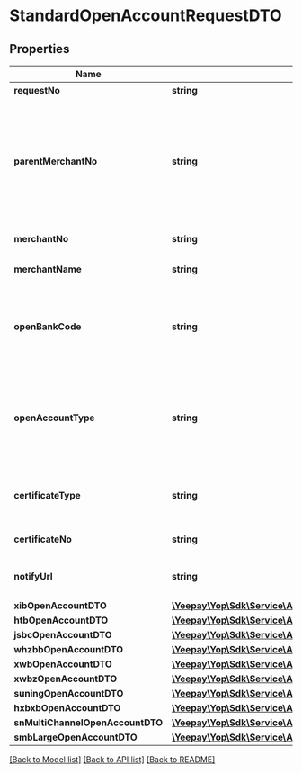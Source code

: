 # StandardOpenAccountRequestDTO

## Properties
Name | Type | Description | Notes
------------ | ------------- | ------------- | -------------
**requestNo** | **string** | 商户订单号 | 
**parentMerchantNo** | **string** | 业务发起方商编&lt;br&gt;*标准商户收付款方案中此参数与开户商户编号一致；*平台商户收付款方案中此参数为平台商商户编号；*服务商解决方案中，①所属标准商户申请开户时，该参数为服务商商编 ②所属平台商申请开户且以服务资质在银行开立母户时，此参数填写服务商商户编号 ②所属平台商入驻商户申请开户时需以平台资质在银行开立母户，该参数填写平台商商编 | 
**merchantNo** | **string** | 商户编号&lt;br&gt;易宝支付分配的的商户唯一标识 | 
**merchantName** | **string** | 商编名称&lt;br&gt;请传商户编号对应的商户签约名，与营业执照保持一致 | 
**openBankCode** | **string** | &lt;p&gt;开户银行编码&lt;br /&gt;可选项如下:&lt;br /&gt;XIB&lt;br /&gt;FJHTB&lt;br /&gt;JSBCHINA&lt;br /&gt;WHZBB&lt;br /&gt;XWB&lt;br /&gt;SUNINGBANK&lt;br /&gt;HXBXB_GATHER&lt;/p&gt; &lt;p&gt;SUNINGBANK_MULTICHANNEL&lt;/p&gt; &lt;p&gt;SMB_LARGE&lt;/p&gt; | 
**openAccountType** | **string** | &lt;p&gt;开立账户类型，不送默认为企业，银行编码为HXBXB_GATHER、XWB、SUNINGBANK_MULTICHANNEL时支持个体工商户&lt;br /&gt;可选项如下:&lt;br /&gt;ENTERPRISE:企业&lt;br /&gt;INDIVIDUAL_BUSINESS_TYPE:个体工商户&lt;/p&gt; | [optional] 
**certificateType** | **string** | 证件类型&lt;br&gt;可选项如下:&lt;br&gt;BUSINESS_LICENCE:营业执照&lt;br&gt;(银行编码为XIB,FJHTB,WHZBB,XWB时必填) | [optional] 
**certificateNo** | **string** | 证件号&lt;br&gt;(银行编码为XIB,FJHTB,WHZBB,XWB时必填） | [optional] 
**notifyUrl** | **string** | 回调通知地址&lt;br&gt;回调内容请参看：&lt;a href&#x3D;\&quot;#anchor7\&quot;&gt;开立银行账户结果通知&lt;/a&gt; | 
**xibOpenAccountDTO** | [**\Yeepay\Yop\Sdk\Service\Account\Model\XibOpenAccountDTO**](XibOpenAccountDTO.md) |  | [optional] 
**htbOpenAccountDTO** | [**\Yeepay\Yop\Sdk\Service\Account\Model\HtbOpenAccountDTO**](HtbOpenAccountDTO.md) |  | [optional] 
**jsbcOpenAccountDTO** | [**\Yeepay\Yop\Sdk\Service\Account\Model\JsbcOpenAccountDTO**](JsbcOpenAccountDTO.md) |  | [optional] 
**whzbbOpenAccountDTO** | [**\Yeepay\Yop\Sdk\Service\Account\Model\WhzbbOpenAccountDTO**](WhzbbOpenAccountDTO.md) |  | [optional] 
**xwbOpenAccountDTO** | [**\Yeepay\Yop\Sdk\Service\Account\Model\XwbOpenAccountDTO**](XwbOpenAccountDTO.md) |  | [optional] 
**xwbzOpenAccountDTO** | [**\Yeepay\Yop\Sdk\Service\Account\Model\XwbzOpenAccountDTO**](XwbzOpenAccountDTO.md) |  | [optional] 
**suningOpenAccountDTO** | [**\Yeepay\Yop\Sdk\Service\Account\Model\SuningOpenAccountDTO**](SuningOpenAccountDTO.md) |  | [optional] 
**hxbxbOpenAccountDTO** | [**\Yeepay\Yop\Sdk\Service\Account\Model\HxbxbOpenAccountDTO**](HxbxbOpenAccountDTO.md) |  | [optional] 
**snMultiChannelOpenAccountDTO** | [**\Yeepay\Yop\Sdk\Service\Account\Model\SnMultiChannelOpenAccountDTO**](SnMultiChannelOpenAccountDTO.md) |  | [optional] 
**smbLargeOpenAccountDTO** | [**\Yeepay\Yop\Sdk\Service\Account\Model\SmbLargeOpenAccountDTO**](SmbLargeOpenAccountDTO.md) |  | [optional] 

[[Back to Model list]](../README.md#documentation-for-models) [[Back to API list]](../README.md#documentation-for-api-endpoints) [[Back to README]](../README.md)


